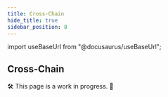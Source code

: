 ```yaml
---
title: Cross-Chain
hide_title: true
sidebar_position: 8
---
```


import useBaseUrl from "@docusaurus/useBaseUrl";

## Cross-Chain

🛠 This page is a work in progress. 🚧
